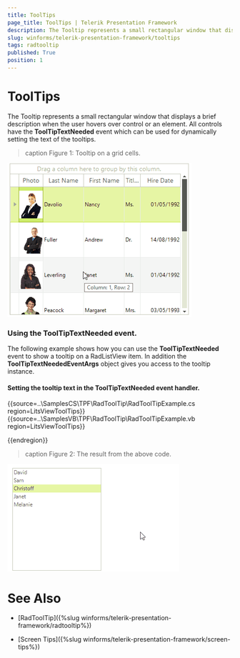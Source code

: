 ```yaml
---
title: ToolTips
page_title: ToolTips | Telerik Presentation Framework
description: The Tooltip represents a small rectangular window that displays a brief description when the user hovers over control or an element.
slug: winforms/telerik-presentation-framework/tooltips
tags: radtooltip
published: True
position: 1
---
```


# ToolTips

The Tooltip represents a small rectangular window that displays a brief description when the user hovers over control or an element. All controls have the __ToolTipTextNeeded__ event which can be used for dynamically setting the text of the tooltips.


>caption Figure 1: Tooltip on a grid cells.

![tpf-tooltips002](images/tpf-tooltips002.gif)


### Using the __ToolTipTextNeeded__ event. 

The following example shows how you can use the __ToolTipTextNeeded__ event to show a tooltip on a RadListView item. In addition the __ToolTipTextNeededEventArgs__ object gives you access to the tooltip instance.

#### Setting the tooltip text in the ToolTipTextNeeded event handler.

{{source=..\SamplesCS\TPF\RadToolTip\RadToolTipExample.cs region=LitsViewToolTips}} 
{{source=..\SamplesVB\TPF\RadToolTip\RadToolTipExample.vb region=LitsViewToolTips}} 


{{endregion}} 

>caption Figure 2: The result from the above code.

![tpf-tooltips001](images/tpf-tooltips001.gif)

# See Also
* [RadToolTip]({%slug winforms/telerik-presentation-framework/radtooltip%})

* [Screen Tips]({%slug winforms/telerik-presentation-framework/screen-tips%})

